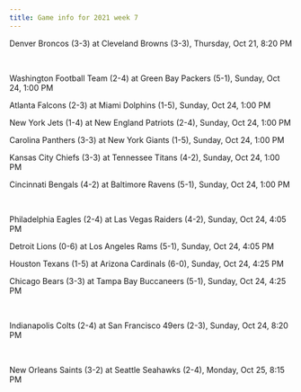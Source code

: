 ```yaml
---
title: Game info for 2021 week 7
---
```

Denver Broncos (3-3) at Cleveland Browns (3-3), Thursday, Oct 21, 8:20 PM


<br/>

Washington Football Team (2-4) at Green Bay Packers (5-1), Sunday, Oct 24, 1:00 PM

Atlanta Falcons (2-3) at Miami Dolphins (1-5), Sunday, Oct 24, 1:00 PM

New York Jets (1-4) at New England Patriots (2-4), Sunday, Oct 24, 1:00 PM

Carolina Panthers (3-3) at New York Giants (1-5), Sunday, Oct 24, 1:00 PM

Kansas City Chiefs (3-3) at Tennessee Titans (4-2), Sunday, Oct 24, 1:00 PM

Cincinnati Bengals (4-2) at Baltimore Ravens (5-1), Sunday, Oct 24, 1:00 PM


<br/>

Philadelphia Eagles (2-4) at Las Vegas Raiders (4-2), Sunday, Oct 24, 4:05 PM

Detroit Lions (0-6) at Los Angeles Rams (5-1), Sunday, Oct 24, 4:05 PM

Houston Texans (1-5) at Arizona Cardinals (6-0), Sunday, Oct 24, 4:25 PM

Chicago Bears (3-3) at Tampa Bay Buccaneers (5-1), Sunday, Oct 24, 4:25 PM


<br/>

Indianapolis Colts (2-4) at San Francisco 49ers (2-3), Sunday, Oct 24, 8:20 PM


<br/>

New Orleans Saints (3-2) at Seattle Seahawks (2-4), Monday, Oct 25, 8:15 PM

